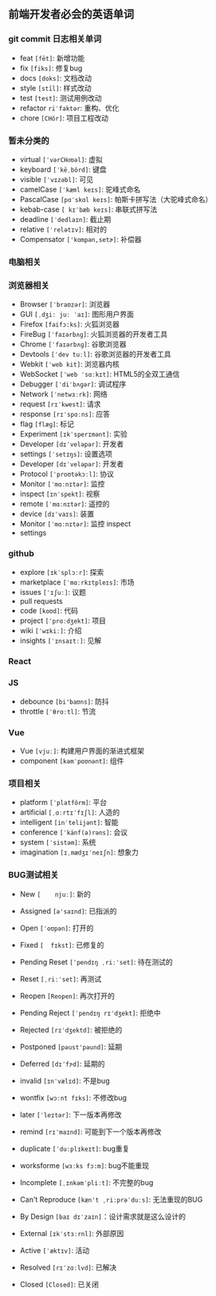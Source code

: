 ## 前端开发者必会的英语单词
### git commit 日志相关单词
- feat `[fēt]`: 新增功能
- fix `[fiks]`: 修复bug
- docs `[doks]`: 文档改动
- style `[stīl]`: 样式改动
- test `[test]`: 测试用例改动
- refactor `riˈfaktər`: 重构、优化
- chore `[CHôr]`: 项目工程改动

### 暂未分类的
- virtual `[ˈvərCHo͞oəl]`: 虚拟
- keyboard `[ˈkēˌbôrd]`: 键盘
- visible `[ˈvɪzəbl]`: 可见
- camelCase `[ˈkæml keɪs]`: 驼峰式命名
- PascalCase `[pɑˈskɑl keɪs]`: 帕斯卡拼写法（大驼峰式命名）
- kebab-case `[	kɪˈbæb keɪs]`: 串联式拼写法
- deadline `[ˈdedlaɪn]`: 截止期
- relative `[ˈrelətɪv]`: 相对的
- Compensator `['kɑmpən,setɚ]`: 补偿器
### 电脑相关 

### 浏览器相关
- Browser `[ˈbraʊzər]`: 浏览器
- GUI `[ˌdʒiː juː ˈaɪ]`: 图形用户界面
- Firefox `[faifɔ:ks]`: 火狐浏览器
- FireBug `[ˈfaɪərbʌɡ]`: 火狐浏览器的开发者工具 
- Chrome `[ˈfaɪərbʌɡ]`: 谷歌浏览器 
- Devtools `[ˈdev tuːl]`: 谷歌浏览器的开发者工具  
- Webkit `[ˈweb kit]`: 浏览器内核
- WebSocket `[ˈweb ˈsɑːkɪt]`: HTML5的全双工通信
- Debugger `[ˈdiˈbʌɡər]`: 调试程序
- Network `[ˈnetwɜːrk]`: 网络 
- request `[rɪˈkwest]`: 请求
- response `[rɪˈspɑːns]`: 应答
- flag `[flæɡ]`: 标记
- Experiment `[ɪkˈsperɪmənt]`: 实验
- Developer `[dɪˈveləpər]`: 开发者
- settings `[ˈsetɪŋs]`: 设置选项
- Developer `[dɪˈveləpər]`: 开发者
- Protocol `[ˈproʊtəkɔːl]`: 协议
- Monitor `[ˈmɑːnɪtər]`: 监控 
- inspect `[ɪnˈspekt]`: 视察
- remote  `[ˈmɑːnɪtər]`: 遥控的
- device `[dɪˈvaɪs]`: 装置
- Monitor `[ˈmɑːnɪtər]`: 监控 inspect
- settings   


### github
- explore `[ɪkˈsplɔːr]`:  探索
- marketplace `[ˈmɑːrkɪtpleɪs]`:  市场
- issues `[ˈɪʃuː]`:  议题
- pull requests
-  code `[koʊd]`: 代码
-  project `[ˈprɑːdʒekt]`: 项目
- wiki `[ˈwɪkiː]`:  介绍
- insights `[ˈɪnsaɪtː]`:  见解


### React

### JS
- debounce `[bi'baʊns]`: 防抖
- throttle `[ˈθrɑːtl]`: 节流

### Vue
- Vue `[vjuː]`: 构建用户界面的渐进式框架
- component `[kəmˈpoʊnənt]`: 组件

### 项目相关
- platform `[ˈplatfôrm]`: 平台
- artificial `[ˌɑːrtɪˈfɪʃl]`: 人造的
- intelligent `[inˈtelijənt]`: 智能
- conference `[ˈkänf(ə)rəns]`: 会议
- system `[ˈsistəm]`: 系统
- imagination `[ɪˌmædʒɪˈneɪʃn]`: 想象力

### BUG测试相关
- New `[	njuː]`: 新的
- Assigned `[ə'saɪnd]`: 已指派的
- Open `[ˈoʊpən]`: 打开的
- Fixed `[	fɪkst]`: 已修复的
- Pending Reset `[ˈpendɪŋ ˌriːˈset]`: 待在测试的
- Reset `[ˌriːˈset]`: 再测试
- Reopen `[Reopen]`: 再次打开的
- Pending Reject `[ˈpendɪŋ rɪˈdʒekt]`: 拒绝中
- Rejected `[rɪˈdʒektd]`: 被拒绝的
- Postponed `[pəust'pəund]`: 延期
- Deferred `[dɪˈfɝd]`: 延期的

-  invalid `[ɪnˈvælɪd]`: 不是bug
- wontfix `[wɔːnt fɪks]`: 不修改bug
-  later `[ˈleɪtər]`: 下一版本再修改
- remind `[rɪˈmaɪnd]`: 可能到下一个版本再修改
- duplicate `[ˈduːplɪkeɪt]`: bug重复
- worksforme `[wɜːks fɔ:m]`: bug不能重现

- Incomplete `[ˌɪnkəmˈpliːt]`: 不完整的bug
- Can't Reproduce `[kæn't ˌriːprəˈduːs]`: 无法重现的BUG
- By Design `[baɪ dɪˈzaɪn]`：设计需求就是这么设计的
- External `[ɪkˈstɜːrnl]`: 外部原因

- Active `[ˈæktɪv]`: 活动
- Resolved `[rɪˈzɑːlvd]`: 已解决
- Closed `[Closed]`: 已关闭


